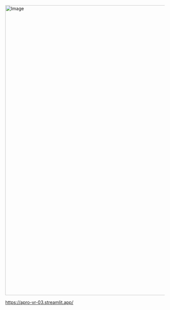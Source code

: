 <img width="1057" height="919" alt="Image" src="https://github.com/user-attachments/assets/45ca8768-3d12-4467-83fe-7b512a2bd428" />

https://apro-vr-03.streamlit.app/
